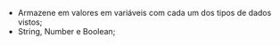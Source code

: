 * Armazene em valores em variáveis com cada um dos tipos de dados vistos;
* String, Number e Boolean;